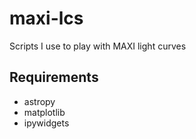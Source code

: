 # maxi-lcs

Scripts I use to play with MAXI light curves

## Requirements

- astropy
- matplotlib
- ipywidgets
